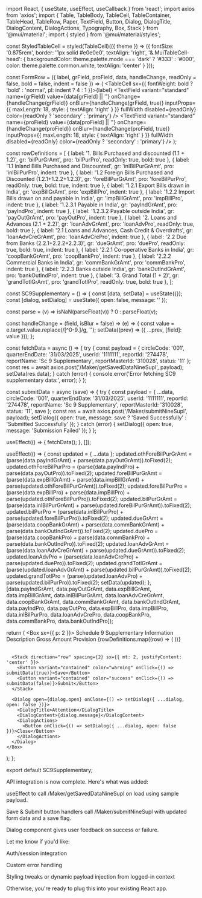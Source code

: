 import React, { useState, useEffect, useCallback } from 'react';
import axios from 'axios';
import {
  Table, TableBody, TableCell, TableContainer, TableHead, TableRow,
  Paper, TextField, Button, Dialog, DialogTitle, DialogContent, DialogActions, Typography, Box, Stack
} from '@mui/material';
import { styled } from '@mui/material/styles';

const StyledTableCell = styled(TableCell)(({ theme }) => ({
  fontSize: '0.875rem',
  border: '1px solid #e0e0e0',
  textAlign: 'right',
  '&.MuiTableCell-head': {
    backgroundColor: theme.palette.mode === 'dark' ? '#333' : '#000',
    color: theme.palette.common.white,
    textAlign: 'center'
  }
}));

const FormRow = ({ label, grField, proField, data, handleChange, readOnly = false, bold = false, indent = false }) => (
  <TableRow>
    <TableCell sx={{ fontWeight: bold ? 'bold' : 'normal', pl: indent ? 4 : 1 }}>{label}</TableCell>
    <StyledTableCell>
      <TextField
        variant="standard"
        name={grField}
        value={data[grField] || ''}
        onChange={handleChange(grField)}
        onBlur={handleChange(grField, true)}
        inputProps={{ maxLength: 18, style: { textAlign: 'right' } }}
        fullWidth
        disabled={readOnly}
        color={readOnly ? 'secondary' : 'primary'}
      />
    </StyledTableCell>
    <StyledTableCell>
      <TextField
        variant="standard"
        name={proField}
        value={data[proField] || ''}
        onChange={handleChange(proField)}
        onBlur={handleChange(proField, true)}
        inputProps={{ maxLength: 18, style: { textAlign: 'right' } }}
        fullWidth
        disabled={readOnly}
        color={readOnly ? 'secondary' : 'primary'}
      />
    </StyledTableCell>
  </TableRow>
);

const rowDefinitions = [
  { label: '1. Bills Purchased and discounted (1.1 + 1.2)', gr: 'bilPurGrAmt', pro: 'bilPurPro', readOnly: true, bold: true },
  { label: '1.1 Inland Bills Purchased and Discounted', gr: 'inlBilPurGrAmt', pro: 'inlBilPurPro', indent: true },
  { label: '1.2 Foreign Bills Purchased and Discounted (1.2.1+1.2.2+1.2.3)', gr: 'foreBilPurGrAmt', pro: 'foreBilPurPro', readOnly: true, bold: true, indent: true },
  { label: '1.2.1 Export Bills drawn in India', gr: 'expBillGrAmt', pro: 'expBillPro', indent: true },
  { label: '1.2.2 Import Bills drawn on and payable in India', gr: 'impBillGrAmt', pro: 'impBillPro', indent: true },
  { label: '1.2.3.1 Payable in India', gr: 'payIndGrAmt', pro: 'payIndPro', indent: true },
  { label: '1.2.3.2 Payable outside India', gr: 'payOutGrAmt', pro: 'payOutPro', indent: true },
  { label: '2. Loans and Advances (2.1 + 2.2)', gr: 'loanAdvGrAmt', pro: 'loanAdvPro', readOnly: true, bold: true },
  { label: '2.1 Loans and Advances, Cash Credit & Overdrafts', gr: 'loanAdvCreGrAmt', pro: 'loanAdvCrePro', indent: true },
  { label: '2.2 Due from Banks (2.2.1+2.2.2+2.2.3)', gr: 'dueGrAmt', pro: 'duePro', readOnly: true, bold: true, indent: true },
  { label: '2.2.1 Co-operative Banks in India', gr: 'coopBankGrAmt', pro: 'coopBankPro', indent: true },
  { label: '2.2.2 Commercial Banks in India', gr: 'commBankGrAmt', pro: 'commBankPro', indent: true },
  { label: '2.2.3 Banks outside India', gr: 'bankOutIndGrAmt', pro: 'bankOutIndPro', indent: true },
  { label: '3. Grand Total (1 + 2)', gr: 'grandTotlGrAmt', pro: 'grandTotlPro', readOnly: true, bold: true },
];

const SC9Supplementary = () => {
  const [data, setData] = useState({});
  const [dialog, setDialog] = useState({ open: false, message: '' });

  const parse = (v) => isNaN(parseFloat(v)) ? 0 : parseFloat(v);

  const handleChange = (field, isBlur = false) => (e) => {
    const value = e.target.value.replace(/[^0-9.]/g, '');
    setData((prev) => ({ ...prev, [field]: value }));
  };

  const fetchData = async () => {
    try {
      const payload = {
        circleCode: '001',
        quarterEndDate: '31/03/2025',
        userId: '1111111',
        reportId: '274478',
        reportName: 'Sc 9 Supplementary',
        reportMasterId: '310028',
        status: '11'
      };
      const res = await axios.post('/Maker/getSavedDataNineSupl', payload);
      setData(res.data);
    } catch (error) {
      console.error('Error fetching SC9 supplementary data:', error);
    }
  };

  const submitData = async (save) => {
    try {
      const payload = {
        ...data,
        circleCode: '001',
        quarterEndDate: '31/03/2025',
        userId: '1111111',
        reportId: '274478',
        reportName: 'Sc 9 Supplementary',
        reportMasterId: '310028',
        status: '11',
        save
      };
      const res = await axios.post('/Maker/submitNineSupl', payload);
      setDialog({ open: true, message: save ? 'Saved Successfully' : 'Submitted Successfully' });
    } catch (error) {
      setDialog({ open: true, message: 'Submission Failed' });
    }
  };

  useEffect(() => {
    fetchData();
  }, []);

  useEffect(() => {
    const updated = { ...data };
    updated.othForeBilPurGrAmt = (parse(data.payIndGrAmt) + parse(data.payOutGrAmt)).toFixed(2);
    updated.othForeBilPurPro = (parse(data.payIndPro) + parse(data.payOutPro)).toFixed(2);
    updated.foreBilPurGrAmt = (parse(data.expBillGrAmt) + parse(data.impBillGrAmt) + parse(updated.othForeBilPurGrAmt)).toFixed(2);
    updated.foreBilPurPro = (parse(data.expBillPro) + parse(data.impBillPro) + parse(updated.othForeBilPurPro)).toFixed(2);
    updated.bilPurGrAmt = (parse(data.inlBilPurGrAmt) + parse(updated.foreBilPurGrAmt)).toFixed(2);
    updated.bilPurPro = (parse(data.inlBilPurPro) + parse(updated.foreBilPurPro)).toFixed(2);
    updated.dueGrAmt = (parse(data.coopBankGrAmt) + parse(data.commBankGrAmt) + parse(data.bankOutIndGrAmt)).toFixed(2);
    updated.duePro = (parse(data.coopBankPro) + parse(data.commBankPro) + parse(data.bankOutIndPro)).toFixed(2);
    updated.loanAdvGrAmt = (parse(data.loanAdvCreGrAmt) + parse(updated.dueGrAmt)).toFixed(2);
    updated.loanAdvPro = (parse(data.loanAdvCrePro) + parse(updated.duePro)).toFixed(2);
    updated.grandTotlGrAmt = (parse(updated.loanAdvGrAmt) + parse(updated.bilPurGrAmt)).toFixed(2);
    updated.grandTotlPro = (parse(updated.loanAdvPro) + parse(updated.bilPurPro)).toFixed(2);
    setData(updated);
  }, [data.payIndGrAmt, data.payOutGrAmt, data.expBillGrAmt, data.impBillGrAmt, data.inlBilPurGrAmt, data.loanAdvCreGrAmt, data.coopBankGrAmt, data.commBankGrAmt, data.bankOutIndGrAmt,
    data.payIndPro, data.payOutPro, data.expBillPro, data.impBillPro, data.inlBilPurPro, data.loanAdvCrePro, data.coopBankPro, data.commBankPro, data.bankOutIndPro]);

  return (
    <Box sx={{ p: 2 }}>
      <Typography variant="h6" gutterBottom>Schedule 9 Supplementary Information</Typography>
      <TableContainer component={Paper}>
        <Table size="small">
          <TableHead>
            <TableRow>
              <StyledTableCell>Description</StyledTableCell>
              <StyledTableCell>Gross Amount</StyledTableCell>
              <StyledTableCell>Provision</StyledTableCell>
            </TableRow>
          </TableHead>
          <TableBody>
            {rowDefinitions.map((row) => (
              <FormRow
                key={row.gr}
                label={row.label}
                grField={row.gr}
                proField={row.pro}
                data={data}
                handleChange={handleChange}
                readOnly={row.readOnly}
                bold={row.bold}
                indent={row.indent}
              />
            ))}
          </TableBody>
        </Table>
      </TableContainer>

      <Stack direction="row" spacing={2} sx={{ mt: 2, justifyContent: 'center' }}>
        <Button variant="contained" color="warning" onClick={() => submitData(true)}>Save</Button>
        <Button variant="contained" color="success" onClick={() => submitData(false)}>Submit</Button>
      </Stack>

      <Dialog open={dialog.open} onClose={() => setDialog({ ...dialog, open: false })}>
        <DialogTitle>Attention</DialogTitle>
        <DialogContent>{dialog.message}</DialogContent>
        <DialogActions>
          <Button onClick={() => setDialog({ ...dialog, open: false })}>Close</Button>
        </DialogActions>
      </Dialog>
    </Box>
  );
};

export default SC9Supplementary;


API integration is now complete. Here's what was added:

useEffect to call /Maker/getSavedDataNineSupl on load using sample payload.

Save & Submit button handlers call /Maker/submitNineSupl with updated form data and a save flag.

Dialog component gives user feedback on success or failure.


Let me know if you'd like:

Auth/session integration

Custom error handling

Styling tweaks or dynamic payload injection from logged-in context


Otherwise, you're ready to plug this into your existing React app.

